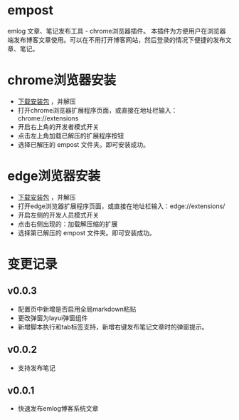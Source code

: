 # empost

emlog 文章、笔记发布工具 - chrome浏览器插件。
本插件为方便用户在浏览器端发布博客文章使用。可以在不用打开博客网站，然后登录的情况下便捷的发布文章、笔记。

# chrome浏览器安装

- [下载安装包](https://github.com/emlog/empost/releases/download/v0.0.3/empost.zip) ，并解压
- 打开chrome浏览器扩展程序页面，或直接在地址栏输入：chrome://extensions
- 开启右上角的开发者模式开关
- 点击左上角加载已解压的扩展程序按钮
- 选择已解压的 empost 文件夹。即可安装成功。

# edge浏览器安装

- [下载安装包](https://github.com/emlog/empost/releases/download/v0.0.3/empost.zip) ，并解压
- 打开edge浏览器扩展程序页面，或直接在地址栏输入：edge://extensions/
- 开启左侧的开发人员模式开关
- 点击右侧出现的：加载解压缩的扩展
- 选择第已解压的 empost 文件夹。即可安装成功。


# 变更记录

## v0.0.3

- 配置页中新增是否启用全局markdown粘贴
- 更改弹窗为layui弹窗组件
- 新增脚本执行和tab标签支持，新增右键发布笔记文章时的弹窗提示。

## v0.0.2

- 支持发布笔记

## v0.0.1

- 快速发布emlog博客系统文章